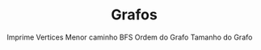 <div align="center">
  <h1 text-align="center">Grafos</h1>
</div>

Imprime Vertices
Menor caminho BFS
Ordem do Grafo
Tamanho do Grafo
